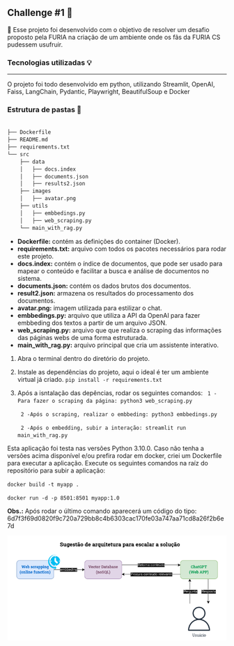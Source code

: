 ## Challenge #1 **🧩**


🎯 Esse projeto foi desenvolvido com o objetivo de resolver um desafio proposto pela FURIA na criação de um ambiente onde os fãs da FURIA CS pudessem usufruir.


### **Tecnologias utilizadas 💡**

---

O projeto foi todo desenvolvido em python, utilizando Streamlit, OpenAI, Faiss, LangChain, Pydantic, Playwright, BeautifulSoup e Docker



### Estrutura de pastas **📂**

```sh

├── Dockerfile
├── README.md
├── requirements.txt
└── src
    ├── data
    │   ├── docs.index
    │   ├── documents.json
    │   ├── results2.json
    ├── images
    │   ├── avatar.png
    ├── utils
    │   ├── embbedings.py
    │   ├── web_scraping.py
    └── main_with_rag.py

```

- **Dockerfile:** contém as definições do container (Docker).
- **requirements.txt:** arquivo com todos os pacotes necessários para rodar este projeto.
- **docs.index:** contém o índice de documentos, que pode ser usado para mapear o conteúdo e facilitar a busca e análise de documentos no sistema.
- **documents.json:** contém os dados brutos dos documentos.
- **result2.json:** armazena os resultados do processamento dos documentos.
- **avatar.png:** imagem utilizada para estilizar o chat.
- **embbedings.py:** arquivo que utiliza a API da OpenAI para fazer embbeding dos textos a partir de um arquivo JSON.
- **web_scraping.py:** arquivo que que realiza o scraping das informações das páginas webs de uma forma estruturada.
- **main_with_rag.py:** arquivo principal que cria um assistente interativo.

1. Abra o terminal dentro do diretório do projeto.

2. Instale as dependências do projeto, aqui o ideal é ter um ambiente virtual já criado.
    `pip install -r requirements.txt`

3. Após a isntalação das depências, rodar os seguintes comandos:
    ` 1 -Para fazer o scraping da página: python3 web_scraping.py`

    ` 2 -Após o scraping, realizar o embbeding: python3 embbedings.py`

    ` 2 -Após o embedding, subir a interação: streamlit run main_with_rag.py`

Esta aplicação foi testa nas versões Python 3.10.0.
Caso não tenha a versões acima disponível e/ou prefira rodar em docker, criei um Dockerfile para executar a aplicação. Execute os seguintes comandos na raíz do repositório para subir a aplicação:

`docker build -t myapp .`

`docker run -d -p 8501:8501 myapp:1.0 `

**Obs.:** Após rodar o último comando aparecerá um código do tipo: 6d7f3f69d0820f9c720a729bb8c4b6303cac170fe03a747aa71cd8a26f2b6e7d

![Arquitetura solução](arquitetura_proposta.png)